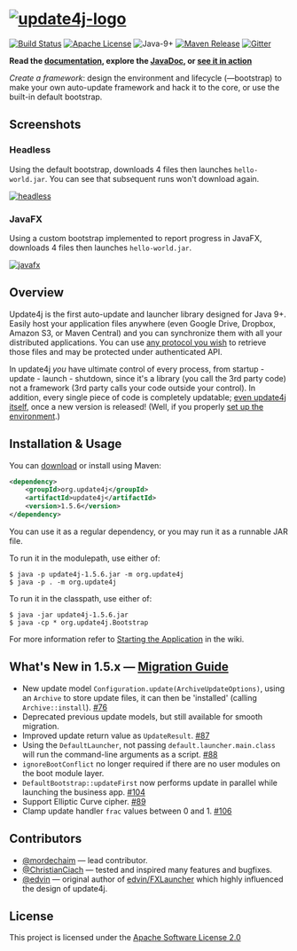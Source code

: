 # [![update4j-logo][3]][3]

[![Build Status](https://travis-ci.org/update4j/update4j.svg?branch=master)](https://travis-ci.org/update4j/update4j)   [![Apache License](https://img.shields.io/badge/license-Apache%20License%202.0-blue.svg)](http://www.apache.org/licenses/LICENSE-2.0)   ![Java-9+](https://img.shields.io/badge/java-9%2B-orange.svg)   [![Maven Release](https://img.shields.io/badge/maven%20central-v1.5.6-yellow.svg)](https://search.maven.org/search?q=org.update4j)    [![Gitter](https://badges.gitter.im/update4j/update4j.svg)](https://gitter.im/update4j/update4j?utm_source=badge&utm_medium=badge&utm_campaign=pr-badge)


**Read the [documentation](https://github.com/update4j/update4j/wiki/Documentation), explore the [JavaDoc](http://docs.update4j.org/javadoc/update4j/index.html), or [see it in action](https://github.com/update4j/update4j/wiki/Demo-Application)**

_Create a framework_: design the environment and lifecycle (&mdash;bootstrap) to make your own auto-update framework and hack it to the core, or use the built-in default bootstrap.

## Screenshots

### Headless

Using the default bootstrap, downloads 4 files then launches `hello-world.jar`. You can see that subsequent runs won't download again.

[![headless][2]][2]

### JavaFX

Using a custom bootstrap implemented to report progress in JavaFX, downloads 4 files then launches `hello-world.jar`.

[![javafx][1]][1]


## Overview

Update4j is the first auto-update and launcher library designed for Java 9+. Easily host your application files anywhere (even Google Drive, Dropbox, Amazon S3, or Maven Central) and you can synchronize them with all your distributed applications. You can use [any protocol you wish](https://gitter.im/update4j/update4j?at=5c7067c1a378ef11f6236c86) to retrieve those files and may be protected under authenticated API.

In update4j _you_ have ultimate control of every process, from startup - update - launch - shutdown, since it's a library (you call the 3rd party code) not a framework (3rd party calls your code outside your control). In addition, every single piece of code is completely updatable; [even update4j itself](https://github.com/update4j/update4j/wiki/Documentation#updating-update4j-itself), once a new version is released! (Well, if you properly [set up the environment](https://www.reddit.com/r/java/comments/ih0vcu/comment/g4apb68).)



## Installation & Usage

You can [download](https://repo1.maven.org/maven2/org/update4j/update4j/1.5.6/update4j-1.5.6.jar) or install using Maven:

```xml
<dependency>
    <groupId>org.update4j</groupId>
    <artifactId>update4j</artifactId>
    <version>1.5.6</version>
</dependency>
```

You can use it as a regular dependency, or you may run it as a runnable JAR file. 

To run it in the modulepath, use either of:

```shell
$ java -p update4j-1.5.6.jar -m org.update4j
$ java -p . -m org.update4j

```

To run it in the classpath, use either of:

```shell
$ java -jar update4j-1.5.6.jar
$ java -cp * org.update4j.Bootstrap
```

For more information refer to [Starting the Application](https://github.com/update4j/update4j/wiki/Documentation#starting-the-application) in the wiki.


## What's New in 1.5.x — [Migration Guide](https://github.com/update4j/update4j/wiki/Migration-to-1.5.x)
  * New update model `Configuration.update(ArchiveUpdateOptions)`, using an `Archive` to store update files, it can then be 'installed' (calling `Archive::install`). [#76](https://github.com/update4j/update4j/issues/76)
  * Deprecated previous update models, but still available for smooth migration.
  * Improved update return value as `UpdateResult`. [#87](https://github.com/update4j/update4j/issues/87)
  * Using the `DefaultLauncher`, not passing `default.launcher.main.class` will run the command-line arguments as a script. [#88](https://github.com/update4j/update4j/issues/88)
  * `ignoreBootConflict` no longer required if there are no user modules on the boot module layer.
  * `DefaultBootstrap::updateFirst` now performs update in parallel while launching the business app. [#104](https://github.com/update4j/update4j/issues/104)
  * Support Elliptic Curve cipher. [#89](https://github.com/update4j/update4j/issues/89)
  * Clamp update handler `frac` values between 0 and 1. [#106](https://github.com/update4j/update4j/issues/106)

## Contributors

  * [@mordechaim](https://github.com/mordechaim) — lead contributor.
  * [@ChristianCiach](https://github.com/ChristianCiach) — tested and inspired many features and bugfixes.
  * [@edvin](https://github.com/edvin) — original author of [edvin/FXLauncher](https://github.com/edvin/fxlauncher) which highly influenced the design of update4j.

## License

This project is licensed under the [Apache Software License 2.0](http://www.apache.org/licenses/LICENSE-2.0)


  [1]: https://i.stack.imgur.com/Hz1G7.gif
  [2]: https://i.stack.imgur.com/Ttf8Z.gif
  [3]: https://i.stack.imgur.com/L6WAF.jpg
